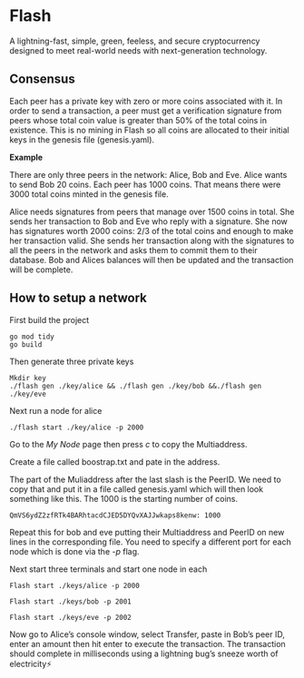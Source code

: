 # Flash
A lightning-fast, simple, green, feeless, and secure cryptocurrency designed to meet real-world needs with next-generation technology.

## Consensus 
Each peer has a private key with zero or more coins associated with it. In order to send a transaction, a peer must get a verification signature from peers whose total coin value is greater than 50% of the total coins in existence. This is no mining in Flash so all coins are allocated to their initial keys in the genesis file (genesis.yaml).

**Example**

There are only three peers in the network: Alice, Bob and Eve. Alice wants to send Bob 20 coins. Each peer has 1000 coins. That means there were 3000 total coins minted in the genesis file. 

Alice needs signatures from peers that manage over 1500 coins in total. She sends her transaction to Bob and Eve who reply with a signature. She now has signatures worth 2000 coins: 2/3 of the total coins and enough to make her transaction valid. She sends her transaction along with the signatures to all the peers in the network and asks them to commit them to their database. Bob and Alices balances will then be updated and the transaction will be complete. 

## How to setup a network
First build the project
```
go mod tidy
go build
```

Then generate three private keys

```
Mkdir key
./flash gen ./key/alice && ./flash gen ./key/bob &&./flash gen ./key/eve
```

Next run a node for alice

```
./flash start ./key/alice -p 2000
```

Go to the *My Node* page then press *c* to copy the Multiaddress.

Create a file called boostrap.txt and pate in the address.

The part of the Muliaddress after the last slash is the PeerID. We need to copy that and put it in a file called genesis.yaml which will then look something like this. The 1000 is the starting number of coins.
```
QmVS6ydZ2zfRTk4BARhtacdCJED5DYQvXAJJwkaps8kenw: 1000
```
Repeat this for bob and eve putting their Multiaddress and PeerID on new lines in the corresponding file. You need to specify a different port for each node which is done via the *-p* flag.

Next start three terminals and start one node in each
```
Flash start ./keys/alice -p 2000
```
```
Flash start ./keys/bob -p 2001
```
```
Flash start ./keys/eve -p 2002
```
Now go to Alice’s console window, select Transfer, paste in Bob’s peer ID, enter an amount then hit enter to execute the transaction. The transaction should complete in milliseconds using a lightning bug’s sneeze worth of electricity⚡
